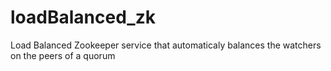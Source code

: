 loadBalanced_zk
======================

Load Balanced Zookeeper service that automaticaly balances the watchers on the peers of a quorum
